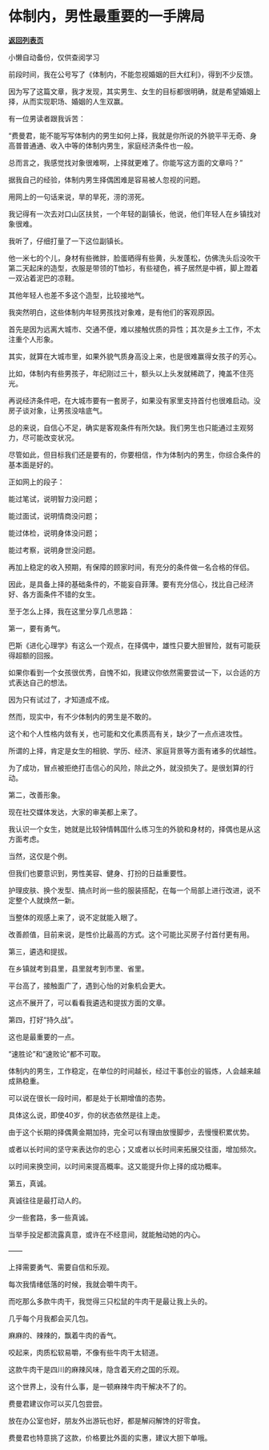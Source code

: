 # 体制内，男性最重要的一手牌局

[**返回列表页**](/gzh/费曼的小茶馆)

小懒自动备份，仅供查阅学习

前段时间，我在公号写了《体制内，不能忽视婚姻的巨大红利》，得到不少反馈。

因为写了这篇文章，我才发现，其实男生、女生的目标都很明确，就是希望婚姻上择，从而实现职场、婚姻的人生双赢。

有一位男读者跟我诉苦：

“费曼君，能不能写写体制内的男生如何上择，我就是你所说的外貌平平无奇、身高普普通通、收入中等的体制内男生，家庭经济条件也一般。

总而言之，我感觉找对象很难啊，上择就更难了。你能写这方面的文章吗？”  

据我自己的经验，体制内男生择偶困难是容易被人忽视的问题。

用网上的一句话来说，旱的旱死，涝的涝死。

我记得有一次去对口山区扶贫，一个年轻的副镇长，他说，他们年轻人在乡镇找对象很难。

我听了，仔细打量了一下这位副镇长。

他一米七的个儿，身材有些微胖，脸蛋晒得有些黄，头发蓬松，仿佛洗头后没吹干第二天起床的造型，衣服是带领的T恤衫，有些褪色，裤子居然是中裤，脚上蹬着一双沾着泥巴的凉鞋。

其他年轻人也差不多这个造型，比较接地气。

我突然明白，这些体制内年轻男孩找对象难，是有他们的客观原因。

首先是因为远离大城市、交通不便，难以接触优质的异性；其次是乡土工作，不太注重个人形象。

其实，就算在大城市里，如果外貌气质身高没上来，也是很难赢得女孩子的芳心。

比如，体制内有些男孩子，年纪刚过三十，额头以上头发就稀疏了，掩盖不住亮光。

再说经济条件吧，在大城市要有一套房子，如果没有家里支持首付也很难启动。没房子谈对象，让男孩没啥底气。

总的来说，自信心不足，确实是客观条件有所欠缺。我们男生也只能通过主观努力，尽可能改变状况。

尽管如此，但目标我们还是要有的，你要相信，作为体制内的男生，你综合条件的基本面是好的。

正如网上的段子：

能过笔试，说明智力没问题；

能过面试，说明情商没问题；

能过体检，说明身体没问题；

能过考察，说明身世没问题。

再加上稳定的收入预期，有保障的顾家时间，有充分的条件做一名合格的伴侣。

因此，是具备上择的基础条件的，不能妄自菲薄。要有充分信心，找比自己经济好、各方面条件不错的女生。

至于怎么上择，我在这里分享几点思路：

第一，要有勇气。

巴斯《进化心理学》有这么一个观点，在择偶中，雄性只要大胆冒险，就有可能获得超额的回报。

如果你看到一个女孩很优秀，自愧不如，我建议你依然需要尝试一下，以合适的方式表达自己的想法。

因为只有试过了，才知道成不成。

然而，现实中，有不少体制内的男生是不敢的。

这个和个人性格内敛有关，也可能和文化素质高有关，缺少了一点点进攻性。

所谓的上择，肯定是女生的相貌、学历、经济、家庭背景等方面有诸多的优越性。

为了成功，冒点被拒绝打击信心的风险，除此之外，就没损失了。是很划算的行动。

第二，改善形象。

现在社交媒体发达，大家的审美都上来了。

我认识一个女生，她就是比较钟情韩国什么练习生的外貌和身材的，择偶也是从这方面考虑。

当然，这仅是个例。

但我们也要意识到，男性美容、健身、打扮的日益重要性。

护理皮肤、换个发型、搞点时尚一些的服装搭配，在每一个局部上进行改进，说不定整个人就焕然一新。

当整体的观感上来了，说不定就能入眼了。

改善颜值，目前来说，是性价比最高的方式。这个可能比买房子付首付更有用。

第三，遴选和提拔。

在乡镇就考到县里，县里就考到市里、省里。

平台高了，接触面广了，遇到心怡的对象机会更大。

这点不展开了，可以看看我遴选和提拔方面的文章。

第四，打好“持久战”。

这也是最重要的一点。

“速胜论”和“速败论”都不可取。

体制内的男生，工作稳定，在单位的时间越长，经过干事创业的锻炼，人会越来越成熟稳重。

可以说在很长一段时间，都是处于长期增值的态势。

具体这么说，即使40岁，你的状态依然是往上走。

由于这个长期的择偶黄金期加持，完全可以有理由放慢脚步，去慢慢积累优势。

或者以长时间的坚守来表达你的忠心；又或者以长时间来拓展交往面，增加频次。

以时间来换空间，以时间来提高概率。这又能提升你上择的成功概率。

第五，真诚。

真诚往往是最打动人的。

少一些套路，多一些真诚。

当举手投足都流露真意，或许在不经意间，就能触动她的内心。

——

上择需要勇气、需要自信和乐观。

每次我情绪低落的时候，我就会嚼牛肉干。

而吃那么多款牛肉干，我觉得三只松鼠的牛肉干是最让我上头的。

几乎每个月我都会买几包。

麻麻的、辣辣的，飘着牛肉的香气。

咬起来，肉质松软易嚼，不像有些牛肉干太韧道。

这款牛肉干是四川的麻辣风味，隐含着天府之国的乐观。

这个世界上，没有什么事，是一顿麻辣牛肉干解决不了的。

费曼君建议你可以买几包尝尝。

放在办公室也好，朋友外出游玩也好，都是解闷解馋的好零食。

费曼君也特意挑了这款，价格要比外面的实惠，建议大胆下单哦。

  

